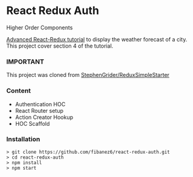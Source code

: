 # React Redux Auth

Higher Order Components

[Advanced React-Redux tutorial](https://www.udemy.com/react-redux-tutorial) to display the weather forecast of a city.
This project cover section 4 of the tutorial.


### IMPORTANT

This project was cloned from [StephenGrider/ReduxSimpleStarter](https://github.com/StephenGrider/ReduxSimpleStarter)

### Content
* Authentication HOC
* React Router setup
* Action Creator Hookup
* HOC Scaffold

### Installation

```
> git clone https://github.com/fibanez6/react-redux-auth.git
> cd react-redux-auth
> npm install
> npm start
```

